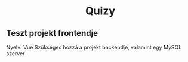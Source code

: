 <p>
  <h1 align="center">Quizy</h1>
</p>

## Teszt projekt frontendje

Nyelv: Vue
Szükséges hozzá a projekt backendje, valamint egy MySQL szerver
